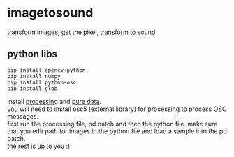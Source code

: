 # imagetosound
transform images, get the pixel, transform to sound
## python libs
```shell
pip install opencv-python
pip install numpy
pip install python-osc
pip install glob
```
install [processing](https://processing.org/) and [pure data](https://puredata.info/downloads). \
you will need to install osc5 (external library) for processing to process OSC messages. \
first run the processing file, pd patch and then the python file. 
make sure that you edit path for images in the python file and load a sample into the pd patch. \
the rest is up to you :)

